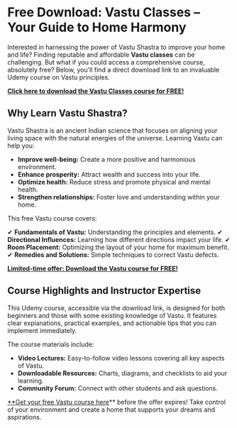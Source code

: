 # Free Download: Vastu Classes – Your Guide to Home Harmony

Interested in harnessing the power of Vastu Shastra to improve your home and life? Finding reputable and affordable **Vastu classes** can be challenging. But what if you could access a comprehensive course, absolutely free? Below, you'll find a direct download link to an invaluable Udemy course on Vastu principles.

[**Click here to download the Vastu Classes course for FREE!**](https://udemywork.com/vastu-classes)

## Why Learn Vastu Shastra?

Vastu Shastra is an ancient Indian science that focuses on aligning your living space with the natural energies of the universe. Learning Vastu can help you:

*   **Improve well-being:** Create a more positive and harmonious environment.
*   **Enhance prosperity:** Attract wealth and success into your life.
*   **Optimize health:** Reduce stress and promote physical and mental health.
*   **Strengthen relationships:** Foster love and understanding within your home.

This free Vastu course covers:

✔ **Fundamentals of Vastu:** Understanding the principles and elements.
✔ **Directional Influences:** Learning how different directions impact your life.
✔ **Room Placement:** Optimizing the layout of your home for maximum benefit.
✔ **Remedies and Solutions:** Simple techniques to correct Vastu defects.

[**Limited-time offer: Download the Vastu course for FREE!**](https://udemywork.com/vastu-classes)

## Course Highlights and Instructor Expertise

This Udemy course, accessible via the download link, is designed for both beginners and those with some existing knowledge of Vastu. It features clear explanations, practical examples, and actionable tips that you can implement immediately.

The course materials include:

*   **Video Lectures:** Easy-to-follow video lessons covering all key aspects of Vastu.
*   **Downloadable Resources:** Charts, diagrams, and checklists to aid your learning.
*   **Community Forum:** Connect with other students and ask questions.

[**Get your free Vastu course here](https://udemywork.com/vastu-classes)** before the offer expires! Take control of your environment and create a home that supports your dreams and aspirations.
